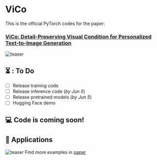 # ViCo

This is the official PyTorch codes for the paper:

### [**ViCo: Detail-Preserving Visual Condition for Personalized Text-to-Image Generation**](https://arxiv.org/abs/2306.00971)

![teaser](img/teaser.png)

## ⏳ : To Do
- [ ] Release training code
- [ ] Release inference code (*by Jun 5*)
- [ ] Release pretrained models (*by Jun 5*)
- [ ] Hugging Face demo 

## 💻 Code is coming soon! 

## 🧩 Applications
![teaser](img/app.png)
Find more examples in [paper](https://arxiv.org/abs/2306.00971)